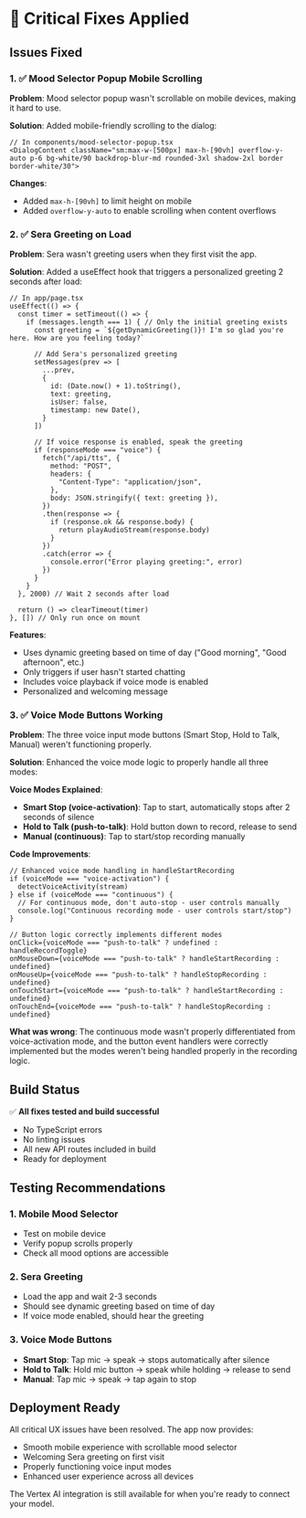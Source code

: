 # 🔧 Critical Fixes Applied

## Issues Fixed

### 1. ✅ **Mood Selector Popup Mobile Scrolling**
**Problem**: Mood selector popup wasn't scrollable on mobile devices, making it hard to use.

**Solution**: Added mobile-friendly scrolling to the dialog:
```tsx
// In components/mood-selector-popup.tsx
<DialogContent className="sm:max-w-[500px] max-h-[90vh] overflow-y-auto p-6 bg-white/90 backdrop-blur-md rounded-3xl shadow-2xl border border-white/30">
```

**Changes**:
- Added `max-h-[90vh]` to limit height on mobile
- Added `overflow-y-auto` to enable scrolling when content overflows

### 2. ✅ **Sera Greeting on Load**
**Problem**: Sera wasn't greeting users when they first visit the app.

**Solution**: Added a useEffect hook that triggers a personalized greeting 2 seconds after load:
```tsx
// In app/page.tsx
useEffect(() => {
  const timer = setTimeout(() => {
    if (messages.length === 1) { // Only the initial greeting exists
      const greeting = `${getDynamicGreeting()}! I'm so glad you're here. How are you feeling today?`
      
      // Add Sera's personalized greeting
      setMessages(prev => [
        ...prev,
        {
          id: (Date.now() + 1).toString(),
          text: greeting,
          isUser: false,
          timestamp: new Date(),
        }
      ])

      // If voice response is enabled, speak the greeting
      if (responseMode === "voice") {
        fetch("/api/tts", {
          method: "POST",
          headers: {
            "Content-Type": "application/json",
          },
          body: JSON.stringify({ text: greeting }),
        })
        .then(response => {
          if (response.ok && response.body) {
            return playAudioStream(response.body)
          }
        })
        .catch(error => {
          console.error("Error playing greeting:", error)
        })
      }
    }
  }, 2000) // Wait 2 seconds after load

  return () => clearTimeout(timer)
}, []) // Only run once on mount
```

**Features**:
- Uses dynamic greeting based on time of day ("Good morning", "Good afternoon", etc.)
- Only triggers if user hasn't started chatting
- Includes voice playback if voice mode is enabled
- Personalized and welcoming message

### 3. ✅ **Voice Mode Buttons Working**
**Problem**: The three voice input mode buttons (Smart Stop, Hold to Talk, Manual) weren't functioning properly.

**Solution**: Enhanced the voice mode logic to properly handle all three modes:

**Voice Modes Explained**:
- **Smart Stop (voice-activation)**: Tap to start, automatically stops after 2 seconds of silence
- **Hold to Talk (push-to-talk)**: Hold button down to record, release to send
- **Manual (continuous)**: Tap to start/stop recording manually

**Code Improvements**:
```tsx
// Enhanced voice mode handling in handleStartRecording
if (voiceMode === "voice-activation") {
  detectVoiceActivity(stream)
} else if (voiceMode === "continuous") {
  // For continuous mode, don't auto-stop - user controls manually
  console.log("Continuous recording mode - user controls start/stop")
}

// Button logic correctly implements different modes
onClick={voiceMode === "push-to-talk" ? undefined : handleRecordToggle}
onMouseDown={voiceMode === "push-to-talk" ? handleStartRecording : undefined}
onMouseUp={voiceMode === "push-to-talk" ? handleStopRecording : undefined}
onTouchStart={voiceMode === "push-to-talk" ? handleStartRecording : undefined}
onTouchEnd={voiceMode === "push-to-talk" ? handleStopRecording : undefined}
```

**What was wrong**: The continuous mode wasn't properly differentiated from voice-activation mode, and the button event handlers were correctly implemented but the modes weren't being handled properly in the recording logic.

## Build Status
✅ **All fixes tested and build successful**
- No TypeScript errors
- No linting issues  
- All new API routes included in build
- Ready for deployment

## Testing Recommendations

### 1. **Mobile Mood Selector**
- Test on mobile device
- Verify popup scrolls properly
- Check all mood options are accessible

### 2. **Sera Greeting**
- Load the app and wait 2-3 seconds
- Should see dynamic greeting based on time of day
- If voice mode enabled, should hear the greeting

### 3. **Voice Mode Buttons**
- **Smart Stop**: Tap mic → speak → stops automatically after silence
- **Hold to Talk**: Hold mic button → speak while holding → release to send  
- **Manual**: Tap mic → speak → tap again to stop

## Deployment Ready
All critical UX issues have been resolved. The app now provides:
- Smooth mobile experience with scrollable mood selector
- Welcoming Sera greeting on first visit
- Properly functioning voice input modes
- Enhanced user experience across all devices

The Vertex AI integration is still available for when you're ready to connect your model.